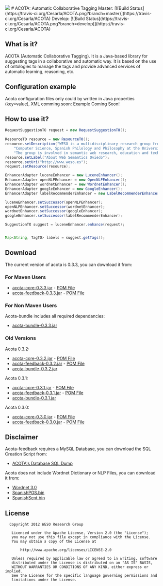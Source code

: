 <img src="http://weso.es/img/logo_acota_850.png">
# ACOTA:  Automatic Collaborative Tagging 
Master: [![Build Status](https://travis-ci.org/Cesarla/ACOTA.png?branch=master)](https://travis-ci.org/Cesarla/ACOTA)
Develop: [![Build Status](https://travis-ci.org/Cesarla/ACOTA.png?branch=develop)](https://travis-ci.org/Cesarla/ACOTA)


## What is it? ##
ACOTA (Automatic Collaborative Tagging). It is a Java-based library for suggesting 
tags in a collaborative and automatic way. It is based on the use of ontologies to 
manage the tags and provide advanced services of automatic learning, reasoning, etc. 


## Configuration example ##
Acota configuration files only could by written in Java properties (key=value), XML 
comming soon:
Example Coming Soon!

## How to use it? ##

```java
RequestSuggestionTO request = new RequestSuggestionTO();
	
ResourceTO resource = new ResourceTO();
resource.setDescription("WESO is a multidisciplinary research group from the Department of" +
	"Computer Science, Spanish Philology and Philosophy at the University of Oviedo, " +
	"The group is involved in semantic web research, education and technology transfer.");
resource.setLabel("About Web Semantics Oviedo");
resource.setUri("http://www.weso.es");
request.setResource(resource);

EnhancerAdapter luceneEnhancer = new LuceneEnhancer();
EnhancerAdapter openNLPEnhancer = new OpenNLPEnhancer();
EnhancerAdapter wordnetEnhancer = new WordnetEnhancer();
EnhancerAdapter googleEnhancer = new GoogleEnhancer();
EnhancerAdapter labelRecommenderEnhancer = new LabelRecommenderEnhancer();

luceneEnhancer.setSuccessor(openNLPEnhancer);
openNLPEnhancer.setSuccessor(wordnetEnhancer);
wordnetEnhancer.setSuccessor(googleEnhancer);
googleEnhancer.setSuccessor(labelRecommenderEnhancer);

SuggestionTO suggest = luceneEnhancer.enhance(request);


Map<String, TagTO> labels = suggest.getTags();
```

## Download ##
The current version of acota is 0.3.3, you can download it from:
### For Maven Users
 * [acota-core-0.3.3.jar](http://156.35.82.101:7000/downloads/acota/0.3.3/core/acota-core-0.3.3.jar "Download acota-feedback-0.3.3.jar") - [POM File](http://156.35.82.101:7000/downloads/acota/0.3.3/core/acota-core-0.3.3.pom "Download acota-feedback-0.3.3.pom")
 * [acota-feedback-0.3.3.jar](http://156.35.82.101:7000/downloads/acota/0.3.3/feedback/acota-feedback-0.3.3.jar "Download acota-feedback-0.3.3.jar") - [POM File](http://156.35.82.101:7000/downloads/acota/0.3.3/feedback/acota-feedback-0.3.3.pom "Download acota-feedback-0.3.3.pom")

### For Non Maven Users
Acota-bundle includes all required dependancies:

 * [acota-bundle-0.3.3.jar](http://156.35.82.101:7000/downloads/acota/0.3.3/bundle/acota-bundle-0.3.3.jar "Download acota-bundle-0.3.3.jar")

### Old Versions
Acota 0.3.2:
 * [acota-core-0.3.2.jar](http://156.35.82.101:7000/downloads/acota/0.3.2/core/acota-core-0.3.2.jar "Download acota-feedback-0.3.2.jar") - [POM File](http://156.35.82.101:7000/downloads/acota/0.3.2/core/acota-core-0.3.2.pom "Download acota-feedback-0.3.2.pom")
 * [acota-feedback-0.3.2.jar](http://156.35.82.101:7000/downloads/acota/0.3.2/feedback/acota-feedback-0.3.2.jar "Download acota-feedback-0.3.2.jar") - [POM File](http://156.35.82.101:7000/downloads/acota/0.3.2/feedback/acota-feedback-0.3.2.pom "Download acota-feedback-0.3.2.pom")
 * [acota-bundle-0.3.2.jar](http://156.35.82.101:7000/downloads/acota/0.3.2/bundle/acota-bundle-0.3.2.jar "Download acota-bundle-0.3.2.jar")

Acota 0.3.1:
 * [acota-core-0.3.1.jar](http://156.35.82.101:7000/downloads/acota/0.3.1/core/acota-core-0.3.1.jar "Download acota-feedback-0.3.1.jar") - [POM File](http://156.35.82.101:7000/downloads/acota/0.3.1/core/acota-core-0.3.1.pom "Download acota-feedback-0.3.1.pom")
 * [acota-feedback-0.3.1.jar](http://156.35.82.101:7000/downloads/acota/0.3.1/feedback/acota-feedback-0.3.1.jar "Download acota-feedback-0.3.1.jar") - [POM File](http://156.35.82.101:7000/downloads/acota/0.3.1/feedback/acota-feedback-0.3.1.pom "Download acota-feedback-0.3.1.pom")
 * [acota-bundle-0.3.1.jar](http://156.35.82.101:7000/downloads/acota/0.3.1/bundle/acota-bundle-0.3.1.jar "Download acota-bundle-0.3.1.jar")

Acota 0.3.0:
 * [acota-core-0.3.0.jar](http://156.35.82.101:7000/downloads/acota/0.3.0/core/acota-core-0.3.0.jar "Download acota-feedback-0.3.0.jar") - [POM File](http://156.35.82.101:7000/downloads/acota/0.3.0/core/acota-core-0.3.0.pom "Download acota-feedback-0.3.0.pom")
 * [acota-feedback-0.3.0.jar](http://156.35.82.101:7000/downloads/acota/0.3.0/feedback/acota-feedback-0.3.0.jar "Download acota-feedback-0.3.0.jar") - [POM File](http://156.35.82.101:7000/downloads/acota/0.3.0/feedback/acota-feedback-0.3.0.pom "Download acota-feedback-0.3.0.pom")

## Disclaimer
Acota-feedback requires a MySQL Database, you can download the SQL Creation Script from:
 * [ACOTA's Database SQL Dump](http://156.35.82.101:7000/downloads/acota/utils/acota.sql "ACOTA's Database SQL Dump")

Acota does not include Wordnet Dictionary or NLP Files, you can download it from:
 * [Wordnet 3.0](http://wordnetcode.princeton.edu/3.0/WNdb-3.0.tar.gz "Download Wordnet 3.0 Dict Files")
 * [SpanishPOS.bin](http://156.35.82.101:7000/downloads/acota/utils/SpanishPOS.bin "Download SpanishPOS.bin")
 * [SpanishSent.bin](http://156.35.82.101:7000/downloads/acota/utils/SpanishSent.bin "Download SpanishSent.bin")

## License

```
  Copyright 2012 WESO Research Group

   Licensed under the Apache License, Version 2.0 (the "License");
   you may not use this file except in compliance with the License.
   You may obtain a copy of the License at

       http://www.apache.org/licenses/LICENSE-2.0

   Unless required by applicable law or agreed to in writing, software
   distributed under the License is distributed on an "AS IS" BASIS,
   WITHOUT WARRANTIES OR CONDITIONS OF ANY KIND, either express or implied.
   See the License for the specific language governing permissions and
   limitations under the License.
```
